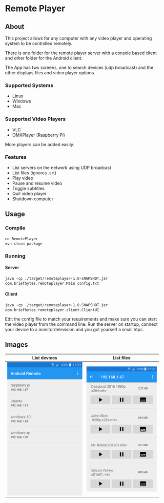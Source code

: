 # Remote Player

## About
This project allows for any computer with any video player and operating system to be controlled remotely.

There is one folder for the remote player server with a console based client and other folder for the Android client.

The App has two screens, one to search devices (udp broadcast) and the other displays files and video player options.

### Supported Systems
- Linux
- Windows
- Mac

### Supported Video Players
- VLC
- OMXPlayer (Raspberry Pi)

More players can be added easily.

### Features
- List servers on the network using UDP broadcast
- List files (ignores .srt)
- Play video
- Pause and resume video
- Toggle subtitles
- Quit video player
- Shutdown computer

## Usage
### Compile
	cd RemotePlayer
    mvn clean package

### Running
#### Server
    java -cp ./target/remoteplayer-1.0-SNAPSHOT.jar com.briefbytes.remoteplayer.Main config.txt

#### Client
    java -cp ./target/remoteplayer-1.0-SNAPSHOT.jar com.briefbytes.remoteplayer.client.ClientUI

Edit the config file to match your requirements and make sure you can start the video player from the command line.
Run the server on startup, connect your device to a monitor/television and you got yourself a small htpc.

## Images

List devices                               | List files
------------------------------------------ | ------------------------
![list devices](AndroidRemote/images/servers.png) | ![list files](AndroidRemote/images/files.png)
